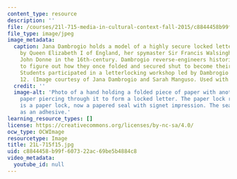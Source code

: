 ```yaml
---
content_type: resource
description: ''
file: /courses/21l-715-media-in-cultural-context-fall-2015/c8844458b99f607322ac69be5b4884c8_21L-715f15.jpg
file_type: image/jpeg
image_metadata:
  caption: Jana Dambrogio holds a model of a highly secure locked letter; one used
    by Queen Elizabeth I of England, her spymaster Sir Francis Walsingham, and poet
    John Donne in the 16th-century. Dambrogio reverse-engineers historic originals
    to figure out how they once folded and secured shut to become their own envelopes.
    Students participated in a letterlocking workshop led by Dambrogio on session
    12. (Image courtesy of Jana Dambrogio and Sarah Manguso. Used with permission.)
  credit: ''
  image-alt: 'Photo of a hand holding a folded piece of paper with another strip of
    paper piercing through it to form a locked letter. The paper lock reads: This
    is a paper lock, now a papered seal with signet impression. The sealing wax acts
    as an adhesive.'
learning_resource_types: []
license: https://creativecommons.org/licenses/by-nc-sa/4.0/
ocw_type: OCWImage
resourcetype: Image
title: 21L-715f15.jpg
uid: c8844458-b99f-6073-22ac-69be5b4884c8
video_metadata:
  youtube_id: null
---
```

